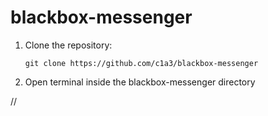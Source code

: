 # blackbox-messenger

1. Clone the repository:
   ``` 
   git clone https://github.com/c1a3/blackbox-messenger
   ```
   
2. Open terminal inside the blackbox-messenger directory

//

